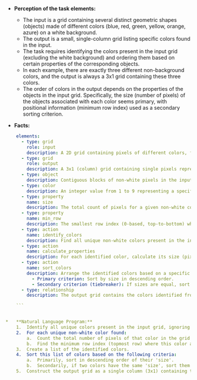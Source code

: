*   **Perception of the task elements:**
    *   The input is a grid containing several distinct geometric shapes (objects) made of different colors (blue, red, green, yellow, orange, azure) on a white background.
    *   The output is a small, single-column grid listing specific colors found in the input.
    *   The task requires identifying the colors present in the input grid (excluding the white background) and ordering them based on certain properties of the corresponding objects.
    *   In each example, there are exactly three different non-background colors, and the output is always a 3x1 grid containing these three colors.
    *   The order of colors in the output depends on the properties of the objects in the input grid. Specifically, the size (number of pixels) of the objects associated with each color seems primary, with positional information (minimum row index) used as a secondary sorting criterion.

*   **Facts:**
    
```yaml
    elements:
      - type: grid
        role: input
        description: A 2D grid containing pixels of different colors, forming distinct objects against a white (0) background.
      - type: grid
        role: output
        description: A 3x1 (column) grid containing single pixels representing colors found in the input grid.
      - type: object
        description: Contiguous blocks of non-white pixels in the input grid. Each color present forms one or more such objects. For this task, we consider all pixels of a given color together.
      - type: color
        description: An integer value from 1 to 9 representing a specific color. The background color is white (0).
      - type: property
        name: size
        description: The total count of pixels for a given non-white color in the input grid.
      - type: property
        name: min_row
        description: The smallest row index (0-based, top-to-bottom) where a given non-white color appears in the input grid.
      - type: action
        name: identify_colors
        description: Find all unique non-white colors present in the input grid.
      - type: action
        name: calculate_properties
        description: For each identified color, calculate its size (pixel count) and its minimum row index.
      - type: action
        name: sort_colors
        description: Arrange the identified colors based on a specific order.
          - Primary criterion: Sort by size in descending order.
          - Secondary criterion (tiebreaker): If sizes are equal, sort by minimum row index in ascending order.
      - type: relationship
        description: The output grid contains the colors identified from the input, sorted according to the `sort_colors` action. The output format is a column vector (3x1 grid).

    ```


*   **Natural Language Program:**
    1.  Identify all unique colors present in the input grid, ignoring the background color (white, 0).
    2.  For each unique non-white color found:
        a.  Count the total number of pixels of that color in the grid (this is the color's 'size').
        b.  Find the minimum row index (topmost row) where this color appears (this is the color's 'min_row').
    3.  Create a list of the identified colors.
    4.  Sort this list of colors based on the following criteria:
        a.  Primarily, sort in descending order of their 'size'.
        b.  Secondarily, if two colors have the same 'size', sort them in ascending order of their 'min_row'.
    5.  Construct the output grid as a single column (3x1) containing the sorted colors in the determined order.